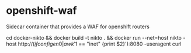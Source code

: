 # openshift-waf
Sidecar container that provides a WAF for openshift routers


cd docker-nikto && docker build -t nikto . && docker run --net=host nikto -host http://$(ifconfig en0 | awk '$1 == "inet" {print $2}'):8080  -useragent curl
